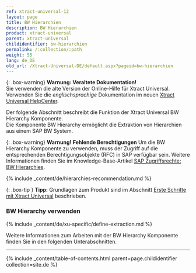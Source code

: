 ```yaml
---
ref: xtract-universal-12
layout: page
title: BW Hierarchien
description: BW Hierarchien
product: xtract-universal
parent: xtract-universal
childidentifier: bw-hierarchien
permalink: /:collection/:path
weight: 55
lang: de_DE
old_url: /Xtract-Universal-DE/default.aspx?pageid=bw-hierarchien
---
```


{: .box-warning}
**Warnung: Veraltete Dokumentation!** <br>
Sie verwenden die alte Version der Online-Hilfe für Xtract Universal.<br>
Verwenden Sie die *englischsprachige* Dokumentation im neuen [Xtract Universal HelpCenter](https://helpcenter.theobald-software.com/xtract-universal/documentation/introduction/).

Der folgende Abschnitt beschreibt die Funktion der Xtract Universal BW Hierarchy Komponente.<br>
Die Komponente BW Hierarchy ermöglicht die Extraktion von Hierarchien aus einem SAP BW System.

{: .box-warning}
**Warnung!** **Fehlende Berechtigungen**
Um die BW Hierarchy Komponente zu verwenden, muss der Zugriff auf die entsprechenden Berechtigungsobjekte (RFC) in SAP verfügbar sein. 
Weitere Informationen finden Sie im Knowledge-Base-Artikel [SAP Zugriffsrechte: BW Hierarchies](https://kb.theobald-software.com/sap/authority-objects-sap-user-rights#bw-hierarchies).

{% include _content/de/hierarchies-recommendation.md %} 
 
{: .box-tip }
**Tipp:** Grundlagen zum Produkt sind im Abschnitt [Erste Schritte mit Xtract Universal](./erste-schritte) beschrieben.


### BW Hierarchy verwenden
{% include _content/de/xu-specific/define-extraction.md %}

Weitere Informationen zum Arbeiten mit der BW Hierarchy Komponente finden Sie in den folgenden Unterabschnitten.

---

{% include _content/table-of-contents.html parent=page.childidentifier collection=site.de %}
